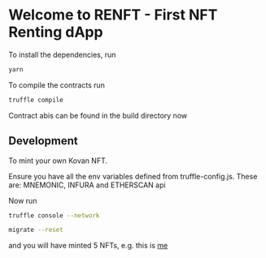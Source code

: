 # Welcome to RENFT - First NFT Renting dApp

To install the dependencies, run

```bash
yarn
```

To compile the contracts run

```bash
truffle compile
```

Contract abis can be found in the build directory now

## Development

To mint your own Kovan NFT.

Ensure you have all the env variables defined from truffle-config.js. These are: MNEMONIC, INFURA and ETHERSCAN api

Now run

```bash
truffle console --network
```

```bash
migrate --reset
```

and you will have minted 5 NFTs, e.g. this is [me](https://kovan.etherscan.io/tx/0x332ed73158c8c55547a4a5285938be9e76061b62b7aee5a6ab82ae2b48a6f84f)
